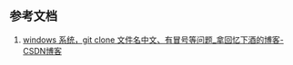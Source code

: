 ## 参考文档
1. [windows 系统，git clone 文件名中文、有冒号等问题_拿回忆下酒的博客-CSDN博客](https://blog.csdn.net/qq_38998250/article/details/119350238)